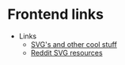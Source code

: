 #  Frontend links


- Links
    - [SVG's and other cool stuff](https://undraw.co/)
    - [Reddit SVG resources](https://www.reddit.com/r/webdev/comments/eejh52/websites_i_use_for_free_svg_illustrations/)




